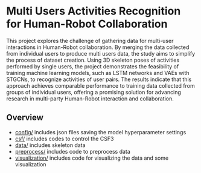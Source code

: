 # Multi Users Activities Recognition for Human-Robot Collaboration

This project explores the challenge of gathering data for multi-user interactions in Human-Robot collaboration. By merging the data collected from individual users to produce multi users data, the study aims to simplify the process of dataset creation. Using 3D skeleton poses of activities performed by single users, the project demonstrates the feasibility of training machine learning models, such as LSTM networks and VAEs with STGCNs, to recognize activities of user pairs. The results indicate that this approach achieves comparable performance to training data collected from groups of individual users, offering a promising solution for advancing research in multi-party Human-Robot interaction and collaboration.

## Overview

* [config/](config) includes json files saving the model hyperparameter settings
* [csf/](csf) includes codes to control the CSF3
* [data/](data) includes skeleton data
* [preprocess/](preprocess) includes code to preprocess data
* [visualization/](visualization) includes code for visualizing the data and some visualization
